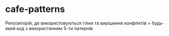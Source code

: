 # cafe-patterns
Репозиторій, де використовуються гілки та вирішення конфліктів + будь-який код з використанням 5-ти патернів
